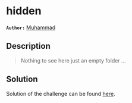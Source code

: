 # hidden

**`Author:`** [Muhammad](https://github.com/muhammedbkf)

## Description

  > Nothing to see here just an empty folder ...

## Solution

Solution of the challenge can be found [here](solution/).
